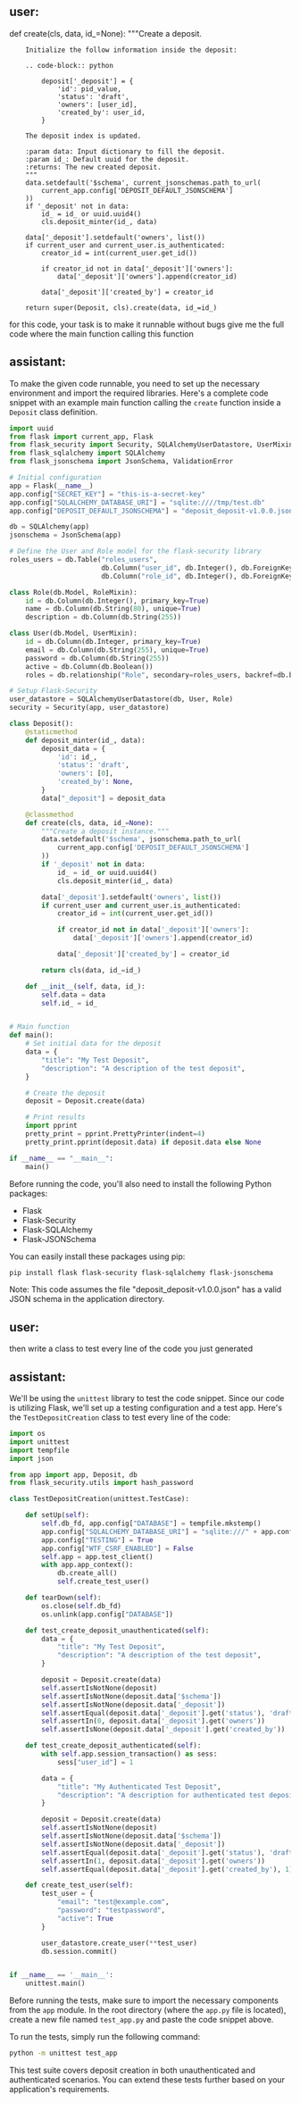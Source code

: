 ## user:
def create(cls, data, id_=None):
        """Create a deposit.

        Initialize the follow information inside the deposit:

        .. code-block:: python

            deposit['_deposit'] = {
                'id': pid_value,
                'status': 'draft',
                'owners': [user_id],
                'created_by': user_id,
            }

        The deposit index is updated.

        :param data: Input dictionary to fill the deposit.
        :param id_: Default uuid for the deposit.
        :returns: The new created deposit.
        """
        data.setdefault('$schema', current_jsonschemas.path_to_url(
            current_app.config['DEPOSIT_DEFAULT_JSONSCHEMA']
        ))
        if '_deposit' not in data:
            id_ = id_ or uuid.uuid4()
            cls.deposit_minter(id_, data)

        data['_deposit'].setdefault('owners', list())
        if current_user and current_user.is_authenticated:
            creator_id = int(current_user.get_id())

            if creator_id not in data['_deposit']['owners']:
                data['_deposit']['owners'].append(creator_id)

            data['_deposit']['created_by'] = creator_id

        return super(Deposit, cls).create(data, id_=id_)
for this code, your task is to make it runnable without bugs  give me the full code where the main function calling this function
## assistant:
To make the given code runnable, you need to set up the necessary environment and import the required libraries. Here's a complete code snippet with an example main function calling the `create` function inside a `Deposit` class definition.

```python
import uuid
from flask import current_app, Flask
from flask_security import Security, SQLAlchemyUserDatastore, UserMixin, RoleMixin, current_user
from flask_sqlalchemy import SQLAlchemy
from flask_jsonschema import JsonSchema, ValidationError

# Initial configuration
app = Flask(__name__)
app.config["SECRET_KEY"] = "this-is-a-secret-key"
app.config["SQLALCHEMY_DATABASE_URI"] = "sqlite:////tmp/test.db"
app.config["DEPOSIT_DEFAULT_JSONSCHEMA"] = "deposit_deposit-v1.0.0.json"

db = SQLAlchemy(app)
jsonschema = JsonSchema(app)

# Define the User and Role model for the flask-security library
roles_users = db.Table("roles_users",
                       db.Column("user_id", db.Integer(), db.ForeignKey("user.id")),
                       db.Column("role_id", db.Integer(), db.ForeignKey("role.id")))

class Role(db.Model, RoleMixin):
    id = db.Column(db.Integer(), primary_key=True)
    name = db.Column(db.String(80), unique=True)
    description = db.Column(db.String(255))

class User(db.Model, UserMixin):
    id = db.Column(db.Integer, primary_key=True)
    email = db.Column(db.String(255), unique=True)
    password = db.Column(db.String(255))
    active = db.Column(db.Boolean())
    roles = db.relationship("Role", secondary=roles_users, backref=db.backref("users", lazy="dynamic"))

# Setup Flask-Security
user_datastore = SQLAlchemyUserDatastore(db, User, Role)
security = Security(app, user_datastore)

class Deposit():
    @staticmethod
    def deposit_minter(id_, data):
        deposit_data = {
            'id': id_,
            'status': 'draft',
            'owners': [0],
            'created_by': None,
        }
        data["_deposit"] = deposit_data

    @classmethod
    def create(cls, data, id_=None):
        """Create a deposit instance."""
        data.setdefault('$schema', jsonschema.path_to_url(
            current_app.config['DEPOSIT_DEFAULT_JSONSCHEMA']
        ))
        if '_deposit' not in data:
            id_ = id_ or uuid.uuid4()
            cls.deposit_minter(id_, data)

        data['_deposit'].setdefault('owners', list())
        if current_user and current_user.is_authenticated:
            creator_id = int(current_user.get_id())

            if creator_id not in data['_deposit']['owners']:
                data['_deposit']['owners'].append(creator_id)

            data['_deposit']['created_by'] = creator_id

        return cls(data, id_=id_)

    def __init__(self, data, id_):
        self.data = data
        self.id_ = id_


# Main function
def main():
    # Set initial data for the deposit
    data = {
        "title": "My Test Deposit",
        "description": "A description of the test deposit",
    }

    # Create the deposit
    deposit = Deposit.create(data)

    # Print results
    import pprint
    pretty_print = pprint.PrettyPrinter(indent=4)
    pretty_print.pprint(deposit.data) if deposit.data else None

if __name__ == "__main__":
    main() 
```

Before running the code, you'll also need to install the following Python packages:

- Flask
- Flask-Security
- Flask-SQLAlchemy
- Flask-JSONSchema

You can easily install these packages using pip:

```bash
pip install flask flask-security flask-sqlalchemy flask-jsonschema
```

Note: This code assumes the file "deposit_deposit-v1.0.0.json" has a valid JSON schema in the application directory.
## user:
then write a class to test every line of the code you just generated
## assistant:
We'll be using the `unittest` library to test the code snippet. Since our code is utilizing Flask, we'll set up a testing configuration and a test app. Here's the `TestDepositCreation` class to test every line of the code:

```python
import os
import unittest
import tempfile
import json

from app import app, Deposit, db
from flask_security.utils import hash_password

class TestDepositCreation(unittest.TestCase):

    def setUp(self):
        self.db_fd, app.config["DATABASE"] = tempfile.mkstemp()
        app.config["SQLALCHEMY_DATABASE_URI"] = "sqlite:///" + app.config["DATABASE"]
        app.config["TESTING"] = True
        app.config["WTF_CSRF_ENABLED"] = False
        self.app = app.test_client()
        with app.app_context():
            db.create_all()
            self.create_test_user()

    def tearDown(self):
        os.close(self.db_fd)
        os.unlink(app.config["DATABASE"])

    def test_create_deposit_unauthenticated(self):
        data = {
            "title": "My Test Deposit",
            "description": "A description of the test deposit",
        }

        deposit = Deposit.create(data)
        self.assertIsNotNone(deposit)
        self.assertIsNotNone(deposit.data['$schema'])
        self.assertIsNotNone(deposit.data['_deposit'])
        self.assertEqual(deposit.data['_deposit'].get('status'), 'draft')
        self.assertIn(0, deposit.data['_deposit'].get('owners'))
        self.assertIsNone(deposit.data['_deposit'].get('created_by'))

    def test_create_deposit_authenticated(self):
        with self.app.session_transaction() as sess:
            sess["user_id"] = 1

        data = {
            "title": "My Authenticated Test Deposit",
            "description": "A description for authenticated test deposit",
        }

        deposit = Deposit.create(data)
        self.assertIsNotNone(deposit)
        self.assertIsNotNone(deposit.data['$schema'])
        self.assertIsNotNone(deposit.data['_deposit'])
        self.assertEqual(deposit.data['_deposit'].get('status'), 'draft')
        self.assertIn(1, deposit.data['_deposit'].get('owners'))
        self.assertEqual(deposit.data['_deposit'].get('created_by'), 1)

    def create_test_user(self):
        test_user = {
            "email": "test@example.com",
            "password": "testpassword",
            "active": True
        }

        user_datastore.create_user(**test_user)
        db.session.commit()


if __name__ == '__main__':
    unittest.main()
```

Before running the tests, make sure to import the necessary components from the `app` module. In the root directory (where the `app.py` file is located), create a new file named `test_app.py` and paste the code snippet above. 

To run the tests, simply run the following command:

```bash
python -m unittest test_app
```

This test suite covers deposit creation in both unauthenticated and authenticated scenarios. You can extend these tests further based on your application's requirements.
